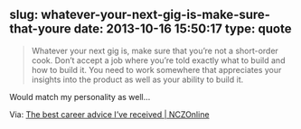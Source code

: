 slug: whatever-your-next-gig-is-make-sure-that-youre
date: 2013-10-16 15:50:17
type: quote
---

> Whatever your next gig is, make sure that you’re not a short-order cook. Don’t accept a job where you’re told exactly what to build and how to build it. You need to work somewhere that appreciates your insights into the product as well as your ability to build it.

Would match my personality as well…

 Via: [The best career advice I’ve received | NCZOnline](http://www.nczonline.net/blog/2013/10/15/the-best-career-advice-ive-received/)
